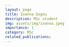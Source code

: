 ```yaml
---
layout: page
title: Ioanna Gogou 
description: MSc student
img: assets/img/ioanna.jpeg
importance: 1
category: MSc
related_publications: 
---
```


